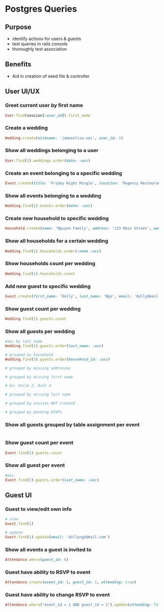 # Postgres Queries

## Purpose
- identify actions for users & guests
- test queries in rails console
- thoroughly test association

## Benefits
- Aid in creation of seed file & controller

## User UI/UX

### Greet current user by first name
```ruby
User.find(session[:user_id]).first_name
```

### Create a wedding
```ruby
Wedding.create(nickname: 'jamesnlisa-sac', user_id: 1)
```

### Show all weddings belonging to a user
```ruby
User.find(1).weddings.order(date: :asc)
```

### Create an event belonging to a specific wedding
```ruby
Event.create(title: 'Friday Night Mingle', location: 'Regency Restaurant', address: '123 main street', start_time: '18-10-26 21:00:00', end_time: '18-10-26 23:59:00', wedding_id: 1)
```

### Show all events belonging to a wedding
```ruby
Wedding.find(1).events.order(date: :asc)
```

### Create new household to specific wedding
```ruby
Household.create(name: 'Nguyen Family', address: '123 Main Street', wedding_id: 1)
```

### Show all households for a certain wedding
```ruby
Wedding.find(1).households.order(:name :asc)
```

### Show households count per wedding
```ruby
Wedding.find(1).households.count
```
### Add new guest to specific wedding
```ruby
Guest.create(first_name: 'Dolly', last_name: 'Ngo', email: 'dolly@mail.com', category: 'Bride\'s Friends', wedding_id: 1, household_id: 4)
```

### Show guest count per wedding
```ruby
Wedding.find(1).guests.count
```

### Show all guests per wedding

```ruby
#asc by last name
Wedding.find(1).guests.order(last_name: :asc)

# grouped by household
Wedding.find(3).guests.order(household_id: :asc)

# grouped by missing addresses

# grouped by missing first name

# Ex: Uncle 2, Aunt 4

# grouped by missing last name

# grouped by invites NOT created

# grouped by pending RSVPs


```

### Show all guests grouped by table assignment per event
```ruby
```

### Show guest count per event
```ruby
Event.find(1).guests.count
```

### Show all guest per event
```ruby
#asc
Event.find(1).guests.order(last_name: :asc)
```

## Guest UI

### Guest to view/edit own info
```ruby
# view
Guest.find(1)

# update
Guest.find(1).update(email: 'dollyngo@mail.com')
```

### Show all events a guest is invited to
```ruby
Attendance.where(guest_id: 6)
```

### Guest have ability to RSVP to event
```ruby
Attendance.create(event_id: 1, guest_id: 1, attending: true)
```

### Guest have ability to change RSVP to event
```ruby
Attendance.where("event_id = 1 AND guest_id = 1").update(attending: false)
```

